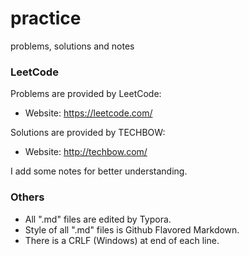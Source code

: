 # practice

problems, solutions and notes

### LeetCode

Problems are provided by LeetCode:

- Website: https://leetcode.com/

Solutions are provided by TECHBOW:

- Website: http://techbow.com/

I add some notes for better understanding.

### Others

- All ".md" files are edited by Typora.
- Style of all ".md" files is Github Flavored Markdown.
- There is a CRLF (Windows) at end of each line.

